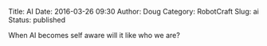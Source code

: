 Title: AI
Date: 2016-03-26 09:30
Author: Doug
Category: RobotCraft
Slug: ai
Status: published

When AI becomes self aware will it like who we are?
